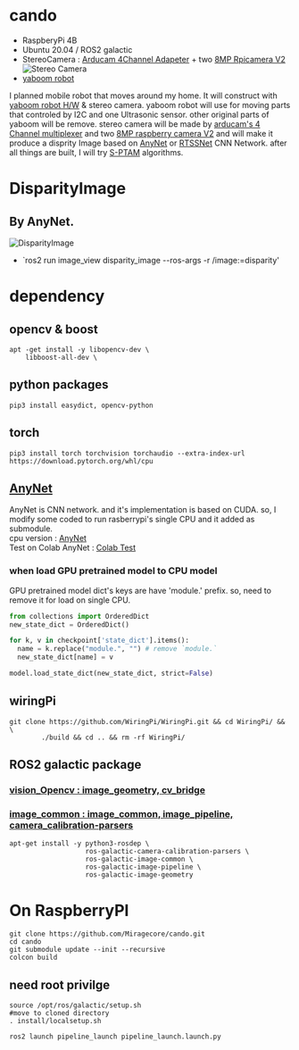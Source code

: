 # cando
- RaspberyPi 4B
- Ubuntu 20.04 / ROS2 galactic
- StereoCamera : [Arducam 4Channel Adapeter](https://www.arducam.com/16mp-autofocus-camera-for-raspberry-pi/) + two [8MP Rpicamera V2](https://www.arducam.com/16mp-autofocus-camera-for-raspberry-pi/)
![Stereo Camera](https://user-images.githubusercontent.com/1232645/163714880-7ea4e165-ec2b-46ca-b803-5fc7b47a548e.jpg)
- [yaboom robot](https://category.yahboom.net/collections/r-4-wheels-drive/products/raspbot)

I planned mobile robot that moves around my home.
It will construct with [yaboom robot H/W](https://category.yahboom.net/collections/r-4-wheels-drive/products/raspbot) & stereo camera.
yaboom robot will use for moving parts that controled by I2C and one Ultrasonic sensor. other original parts of yaboom will be remove.
stereo camera will be made by [arducam's 4 Channel multiplexer](https://www.arducam.com/product/multi-camera-v2-1-adapter-raspberry-pi/) and two [8MP raspberry camera V2](https://www.arducam.com/16mp-autofocus-camera-for-raspberry-pi/) and will make it produce a disprity Image based on [AnyNet](https://github.com/mileyan/AnyNet) or [RTSSNet](https://arxiv.org/abs/1910.00541) CNN Network.
after all things are built, I will try [S-PTAM](https://github.com/lrse/sptam) algorithms.

# DisparityImage
## By AnyNet. 
![DisparityImage](https://user-images.githubusercontent.com/1232645/163714338-fc835412-b2c7-4e0f-b2d6-88fba02233f9.jpg)
- `ros2 run image_view disparity_image --ros-args -r /image:=disparity'

# dependency

## opencv & boost
```
apt -get install -y libopencv-dev \
	libboost-all-dev \
```

## python packages 
```
pip3 install easydict, opencv-python
```

## torch
```
pip3 install torch torchvision torchaudio --extra-index-url https://download.pytorch.org/whl/cpu
```

## [AnyNet](https://github.com/mileyan/AnyNet)
AnyNet is CNN network. and it's implementation is based on CUDA. 
so, I modify some coded to run rasberrypi's single CPU and it added as submodule.  
cpu version : [AnyNet](https://github.com/Miragecore/AnyNet/tree/devel)  
Test on Colab AnyNet : [Colab Test](https://github.com/Miragecore/SandBox/blob/main/AnyNetTest-cpu.ipynb)

### when load GPU pretrained model to CPU model  
GPU pretrained model dict's keys are have 'module.' prefix. so, need to remove it for load on single CPU.  
```python
from collections import OrderedDict
new_state_dict = OrderedDict()

for k, v in checkpoint['state_dict'].items():
  name = k.replace("module.", "") # remove `module.`
  new_state_dict[name] = v

model.load_state_dict(new_state_dict, strict=False)
```

## wiringPi
```
git clone https://github.com/WiringPi/WiringPi.git && cd WiringPi/ && \
        ./build && cd .. && rm -rf WiringPi/
```

## ROS2 galactic package
### [vision_Opencv : image_geometry, cv_bridge](https://github.com/ros-perception/vision_opencv)
### [image_common : image_common, image_pipeline, camera_calibration-parsers](https://github.com/ros-perception/image_common)

```shell
apt-get install -y python3-rosdep \
                   ros-galactic-camera-calibration-parsers \
                   ros-galactic-image-common \
                   ros-galactic-image-pipeline \
                   ros-galactic-image-geometry
```

# On RaspberryPI
```shell
git clone https://github.com/Miragecore/cando.git
cd cando
git submodule update --init --recursive
colcon build
```
## need root privilge
```
source /opt/ros/galactic/setup.sh
#move to cloned directory
. install/localsetup.sh

ros2 launch pipeline_launch pipeline_launch.launch.py
```

